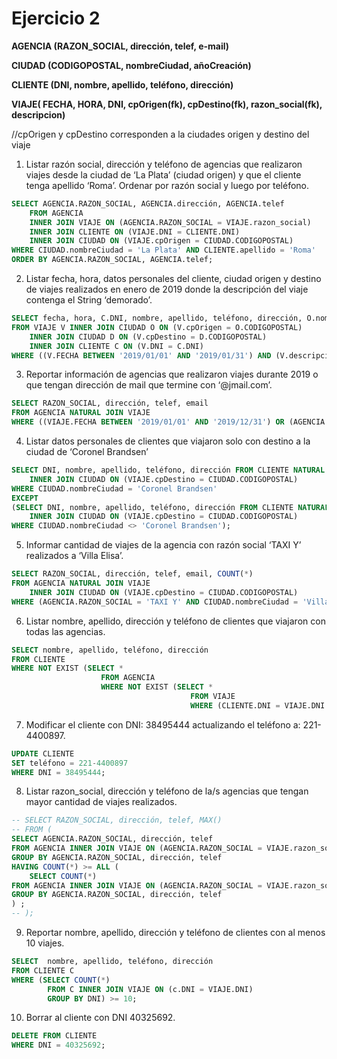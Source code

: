 # Ejercicio 2

**AGENCIA (RAZON_SOCIAL, dirección, telef, e-mail)**

**CIUDAD (CODIGOPOSTAL, nombreCiudad, añoCreación)**

**CLIENTE (DNI, nombre, apellido, teléfono, dirección)**

**VIAJE( FECHA, HORA, DNI, cpOrigen(fk), cpDestino(fk), razon_social(fk), descripcion)**

//cpOrigen y cpDestino corresponden a la ciudades origen y destino del viaje

1. Listar razón social, dirección y teléfono de agencias que realizaron viajes desde la ciudad de
   ‘La Plata’ (ciudad origen) y que el cliente tenga apellido ‘Roma’. Ordenar por razón social y
   luego por teléfono.

```sql
SELECT AGENCIA.RAZON_SOCIAL, AGENCIA.dirección, AGENCIA.telef
    FROM AGENCIA
    INNER JOIN VIAJE ON (AGENCIA.RAZON_SOCIAL = VIAJE.razon_social)
    INNER JOIN CLIENTE ON (VIAJE.DNI = CLIENTE.DNI)
    INNER JOIN CIUDAD ON (VIAJE.cpOrigen = CIUDAD.CODIGOPOSTAL)
WHERE CIUDAD.nombreCiudad = 'La Plata' AND CLIENTE.apellido = 'Roma'
ORDER BY AGENCIA.RAZON_SOCIAL, AGENCIA.telef;
```

2. Listar fecha, hora, datos personales del cliente, ciudad origen y destino de viajes realizados
   en enero de 2019 donde la descripción del viaje contenga el String ‘demorado’.

```sql
SELECT fecha, hora, C.DNI, nombre, apellido, teléfono, dirección, O.nombreCiudad, D.nombreCiudad
FROM VIAJE V INNER JOIN CIUDAD O ON (V.cpOrigen = O.CODIGOPOSTAL)
    INNER JOIN CIUDAD D ON (V.cpDestino = D.CODIGOPOSTAL)
    INNER JOIN CLIENTE C ON (V.DNI = C.DNI)
WHERE ((V.FECHA BETWEEN '2019/01/01' AND '2019/01/31') AND (V.descripcion LIKE '%demorado%'));
```

3. Reportar información de agencias que realizaron viajes durante 2019 o que tengan dirección
   de mail que termine con ‘@jmail.com’.

```sql
SELECT RAZON_SOCIAL, dirección, telef, email
FROM AGENCIA NATURAL JOIN VIAJE
WHERE ((VIAJE.FECHA BETWEEN '2019/01/01' AND '2019/12/31') OR (AGENCIA.email LIKE '%@jmail.com'));
```

4. Listar datos personales de clientes que viajaron solo con destino a la ciudad de ‘Coronel
   Brandsen’

```sql
SELECT DNI, nombre, apellido, teléfono, dirección FROM CLIENTE NATURAL JOIN VIAJE
    INNER JOIN CIUDAD ON (VIAJE.cpDestino = CIUDAD.CODIGOPOSTAL)
WHERE CIUDAD.nombreCiudad = 'Coronel Brandsen'
EXCEPT
(SELECT DNI, nombre, apellido, teléfono, dirección FROM CLIENTE NATURAL JOIN VIAJE
    INNER JOIN CIUDAD ON (VIAJE.cpDestino = CIUDAD.CODIGOPOSTAL)
WHERE CIUDAD.nombreCiudad <> 'Coronel Brandsen');
```

5. Informar cantidad de viajes de la agencia con razón social ‘TAXI Y’ realizados a ‘Villa Elisa’.

```sql
SELECT RAZON_SOCIAL, dirección, telef, email, COUNT(*)
FROM AGENCIA NATURAL JOIN VIAJE
    INNER JOIN CIUDAD ON (VIAJE.cpDestino = CIUDAD.CODIGOPOSTAL)
WHERE (AGENCIA.RAZON_SOCIAL = 'TAXI Y' AND CIUDAD.nombreCiudad = 'Villa Elisa');
```

6. Listar nombre, apellido, dirección y teléfono de clientes que viajaron con todas las agencias.

```sql
SELECT nombre, apellido, teléfono, dirección
FROM CLIENTE
WHERE NOT EXIST (SELECT *
                    FROM AGENCIA
                    WHERE NOT EXIST (SELECT *
                                        FROM VIAJE
                                        WHERE (CLIENTE.DNI = VIAJE.DNI AND VIAJE.razon_social = AGENCIA.RAZON_SOCIAL)));
```

7. Modificar el cliente con DNI: 38495444 actualizando el teléfono a: 221-4400897.

```sql
UPDATE CLIENTE
SET teléfono = 221-4400897
WHERE DNI = 38495444;
```

8. Listar razon_social, dirección y teléfono de la/s agencias que tengan mayor cantidad de
   viajes realizados.

```sql
-- SELECT RAZON_SOCIAL, dirección, telef, MAX()
-- FROM (
SELECT AGENCIA.RAZON_SOCIAL, dirección, telef
FROM AGENCIA INNER JOIN VIAJE ON (AGENCIA.RAZON_SOCIAL = VIAJE.razon_social)
GROUP BY AGENCIA.RAZON_SOCIAL, dirección, telef
HAVING COUNT(*) >= ALL (
    SELECT COUNT(*)
FROM AGENCIA INNER JOIN VIAJE ON (AGENCIA.RAZON_SOCIAL = VIAJE.razon_social)
GROUP BY AGENCIA.RAZON_SOCIAL, dirección, telef
) ;
-- );
```

9. Reportar nombre, apellido, dirección y teléfono de clientes con al menos 10 viajes.

```sql
SELECT  nombre, apellido, teléfono, dirección
FROM CLIENTE C
WHERE (SELECT COUNT(*)
        FROM C INNER JOIN VIAJE ON (c.DNI = VIAJE.DNI)
        GROUP BY DNI) >= 10;
```

10. Borrar al cliente con DNI 40325692.
```sql
DELETE FROM CLIENTE
WHERE DNI = 40325692;
```
